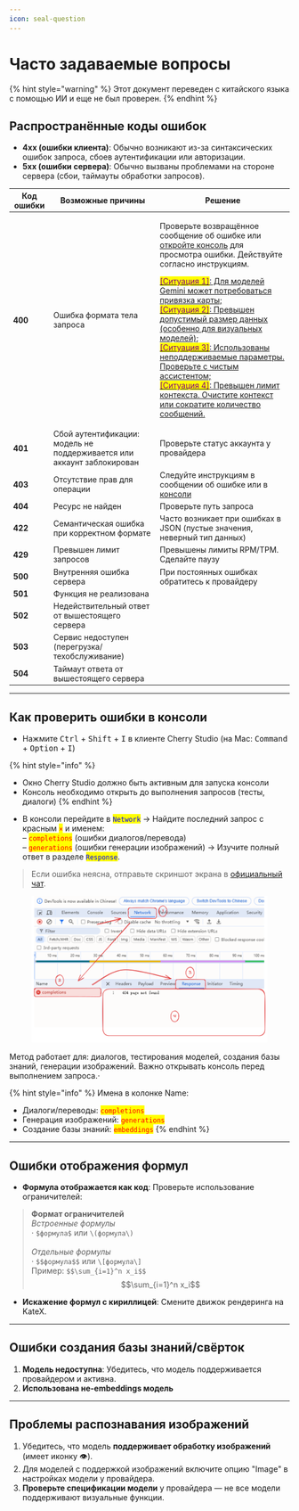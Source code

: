 ```yaml
---
icon: seal-question
---
```

# Часто задаваемые вопросы


{% hint style="warning" %}
Этот документ переведен с китайского языка с помощью ИИ и еще не был проверен.
{% endhint %}




## Распространённые коды ошибок

* **4xx (ошибки клиента)**: Обычно возникают из-за синтаксических ошибок запроса, сбоев аутентификации или авторизации.
* **5xx (ошибки сервера)**: Обычно вызваны проблемами на стороне сервера (сбои, таймауты обработки запросов).

| Код ошибки | Возможные причины                                                                                                                                                                                                                                                                                                                                                                                                                                                                                         | Решение                                                                                                                                                                                                                                                                                                                                                                                                                                                                                                                                                                                                                                                                                                                 |
| ---------- | ---------------------------------------------------------------------------------------------------------------------------------------------------------------------------------------------------------------------------------------------------------------------------------------------------------------------------------------------------------------------------------------------------------------------------------------------------------------------------------------------------------- | ----------------------------------------------------------------------------------------------------------------------------------------------------------------------------------------------------------------------------------------------------------------------------------------------------------------------------------------------------------------------------------------------------------------------------------------------------------------------------------------------------------------------------------------------------------------------------------------------------------------------------------------------------------------------------------------------------------------------- |
| **400**    | Ошибка формата тела запроса                                                                                                                                                                                                                                                                                                                                                                                                                                                                                | <p>Проверьте возвращённое сообщение об ошибке или <a href="questions.md#kong-zhi-tai-bao-cuo-cha-kan-fang-fa">откройте консоль</a> для просмотра ошибки. Действуйте согласно инструкциям.</p><p><a href="questions.md#kong-zhi-tai-bao-cuo-cha-kan-fang-fa"><mark style="color:purple;">[Ситуация 1]</mark>: Для моделей Gemini может потребоваться привязка карты;<br><mark style="color:purple;">[Ситуация 2]</mark>: Превышен допустимый размер данных (особенно для визуальных моделей);<br><mark style="color:purple;">[Ситуация 3]</mark>: Использованы неподдерживаемые параметры. Проверьте с чистым ассистентом;<br><mark style="color:purple;">[Ситуация 4]</mark>: Превышен лимит контекста. Очистите контекст или сократите количество сообщений.</a></p>          |
| **401**    | Сбой аутентификации: модель не поддерживается или аккаунт заблокирован                                                                                                                                                                                                                                                                                                                                                                                                                                     | Проверьте статус аккаунта у провайдера                                                                                                                                                                                                                                                                                                                                                                                                                                                                                                                                                                                                                                                                                  |
| **403**    | Отсутствие прав для операции                                                                                                                                                                                                                                                                                                                                                                                                                                                                               | Следуйте инструкциям в сообщении об ошибке или в [консоли](questions.md#kong-zhi-tai-bao-cuo-cha-kan-fang-fa)                                                                                                                                                                                                                                                                                                                                                                                                                                                                                                                                                                                                           |
| **404**    | Ресурс не найден                                                                                                                                                                                                                                                                                                                                                                                                                                                                                           | Проверьте путь запроса                                                                                                                                                                                                                                                                                                                                                                                                                                                                                                                                                                                                                                                                                                  |
| **422**    | Семантическая ошибка при корректном формате                                                                                                                                                                                                                                                                                                                                                                                                                                                                | Часто возникает при ошибках в JSON (пустые значения, неверный тип данных)                                                                                                                                                                                                                                                                                                                                                                                                                                                                                                                                                                                                                                               |
| **429**    | Превышен лимит запросов                                                                                                                                                                                                                                                                                                                                                                                                                                                                                    | Превышены лимиты RPM/TPM. Сделайте паузу                                                                                                                                                                                                                                                                                                                                                                                                                                                                                                                                                                                                                                                                                |
| **500**    | Внутренняя ошибка сервера                                                                                                                                                                                                                                                                                                                                                                                                                                                                                  | При постоянных ошибках обратитесь к провайдеру                                                                                                                                                                                                                                                                                                                                                                                                                                                                                                                                                                                                                                                                          |
| **501**    | Функция не реализована                                                                                                                                                                                                                                                                                                                                                                                                                                                                                     |                                                                                                                                                                                                                                                                                                                                                                                                                                                                                                                                                                                                                                                                                                                         |
| **502**    | Недействительный ответ от вышестоящего сервера                                                                                                                                                                                                                                                                                                                                                                                                                                                             |                                                                                                                                                                                                                                                                                                                                                                                                                                                                                                                                                                                                                                                                                                                         |
| **503**    | Сервис недоступен (перегрузка/техобслуживание)                                                                                                                                                                                                                                                                                                                                                                                                                                                             |                                                                                                                                                                                                                                                                                                                                                                                                                                                                                                                                                                                                                                                                                                                         |
| **504**    | Таймаут ответа от вышестоящего сервера                                                                                                                                                                                                                                                                                                                                                                                                                                                                     |                                                                                                                                                                                                                                                                                                                                                                                                                                                                                                                                                                                                                                                                                                                         |

***

## Как проверить ошибки в консоли

* Нажмите <kbd>Ctrl</kbd> + <kbd>Shift</kbd> + <kbd>I</kbd> в клиенте Cherry Studio (на Mac: <kbd>Command</kbd> + <kbd>Option</kbd> + <kbd>I</kbd>)

{% hint style="info" %}
- Окно Cherry Studio должно быть активным для запуска консоли
- Консоль необходимо открыть до выполнения запросов (тесты, диалоги)
{% endhint %}

* В консоли перейдите в <mark style="color:blue;">`Network`</mark> → Найдите последний запрос с красным <mark style="color:red;">`×`</mark> и именем: <br>– <mark style="color:red;">`completions`</mark> (ошибки диалогов/перевода) <br>– <mark style="color:red;">`generations`</mark> (ошибки генерации изображений) → Изучите полный ответ в разделе <mark style="color:blue;">`Response`</mark>.

> Если ошибка неясна, отправьте скриншот экрана в [официальный чат](https://t.me/CherryStudioAI).

<figure><img src="../.gitbook/assets/image (1) (1) (1) (1) (1) (1) (1) (1).png" alt="" width="563"><figcaption></figcaption></figure>

Метод работает для: диалогов, тестирования моделей, создания базы знаний, генерации изображений. Важно открывать консоль перед выполнением запроса.·

{% hint style="info" %}
Имена в колонке Name:
- Диалоги/переводы: <mark style="color:red;">`completions`</mark>
- Генерация изображений: <mark style="color:red;">`generations`</mark>
- Создание базы знаний: <mark style="color:red;">`embeddings`</mark>
{% endhint %}

***

## Ошибки отображения формул

* **Формула отображается как код**: Проверьте использование ограничителей:
> **Формат ограничителей**\
> _Встроенные формулы_\
> · `$формула$` или `\(формула\)`\
> \
> _Отдельные формулы_\
> · `$$формула$$` или `\[формула\]`\
> Пример: `$$\sum_{i=1}^n x_i$$`\
> $$\sum_{i=1}^n x_i$$
* **Искажение формул с кириллицей**: Смените движок рендеринга на KateX.

***

## Ошибки создания базы знаний/свёрток

1. **Модель недоступна**: Убедитесь, что модель поддерживается провайдером и активна.
2. **Использована не-embeddings модель**

***

## Проблемы распознавания изображений

1. Убедитесь, что модель **поддерживает обработку изображений** (имеет иконку 👁️).
2. Для моделей с поддержкой изображений включите опцию "Image" в настройках модели у провайдера.
3. **Проверьте спецификации модели** у провайдера — не все модели поддерживают визуальные функции.